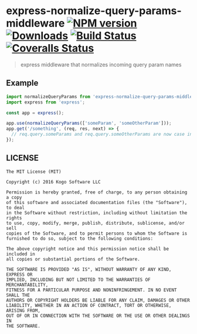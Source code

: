 # express-normalize-query-params-middleware [![NPM version][npm-image]][npm-url] [![Downloads][downloads-image]][npm-url] [![Build Status][travis-image]][travis-url] [![Coveralls Status][coveralls-image]][coveralls-url]
> express middleware that normalizes incoming query param names

## Example

```javascript
import normalizeQueryParams from 'express-normalize-query-params-middleware';
import express from 'express';

const app = express();

app.use(normalizeQueryParams(['someParam', 'someOtherParam']));
app.get('/something', (req, res, next) => {
  // req.query.someParams and req.query.someOtherParams are now case insensitive.
});
```

## LICENSE
``````
The MIT License (MIT)

Copyright (c) 2016 Kogo Software LLC

Permission is hereby granted, free of charge, to any person obtaining a copy
of this software and associated documentation files (the "Software"), to deal
in the Software without restriction, including without limitation the rights
to use, copy, modify, merge, publish, distribute, sublicense, and/or sell
copies of the Software, and to permit persons to whom the Software is
furnished to do so, subject to the following conditions:

The above copyright notice and this permission notice shall be included in
all copies or substantial portions of the Software.

THE SOFTWARE IS PROVIDED "AS IS", WITHOUT WARRANTY OF ANY KIND, EXPRESS OR
IMPLIED, INCLUDING BUT NOT LIMITED TO THE WARRANTIES OF MERCHANTABILITY,
FITNESS FOR A PARTICULAR PURPOSE AND NONINFRINGEMENT. IN NO EVENT SHALL THE
AUTHORS OR COPYRIGHT HOLDERS BE LIABLE FOR ANY CLAIM, DAMAGES OR OTHER
LIABILITY, WHETHER IN AN ACTION OF CONTRACT, TORT OR OTHERWISE, ARISING FROM,
OUT OF OR IN CONNECTION WITH THE SOFTWARE OR THE USE OR OTHER DEALINGS IN
THE SOFTWARE.
``````

[downloads-image]: http://img.shields.io/npm/dm/express-normalize-query-params-middleware.svg
[npm-url]: https://npmjs.org/package/express-normalize-query-params-middleware
[npm-image]: http://img.shields.io/npm/v/express-normalize-query-params-middleware.svg

[travis-url]: https://travis-ci.org/kogosoftwarellc/express-normalize-query-params-middleware
[travis-image]: http://img.shields.io/travis/kogosoftwarellc/express-normalize-query-params-middleware.svg

[coveralls-url]: https://coveralls.io/r/kogosoftwarellc/express-normalize-query-params-middleware
[coveralls-image]: http://img.shields.io/coveralls/kogosoftwarellc/express-normalize-query-params-middleware/master.svg

[gitter-url]: https://gitter.im/kogosoftwarellc/express-normalize-query-params-middleware
[gitter-image]: https://badges.gitter.im/kogosoftwarellc/express-normalize-query-params-middleware.png
